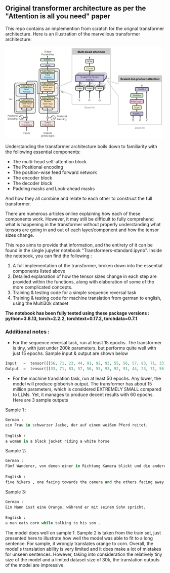 ## Original transformer architecture as per the "Attention is all you need" paper

This repo contains an implemention from scratch for the orignal transformer architecture.
Here is an illustration of the marvellous transformer architecture:

![TransformerArch](https://github.com/shanchy/Transformer-Original/blob/master/images/transformers_zoomed.png?raw=true)

Understanding the transformer architecture boils down to familiarity with the following essential components:
- The multi-head self-attention block
- The Positional encoding
- The position-wise feed forward network
- The encoder block
- The decoder block
- Padding masks and Look-ahead masks

And how they all combine and relate to each other to construct the full transformer. 

There are numerous articles online explaining how each of these components work. However, it may still be difficult to fully comprehend what is happening in the transformer without properly understanding what tensors are going in and out of each layer/component and how the tensor sizes change.

This repo aims to provide that information, and the entirety of it can be found in the single jupyter notebook "Transformers-standard.ipynb". Inside the notebook, you can find the following :

1) A full implementation of the transformer, broken down into the essential components listed above
2) Detailed explanation of how the tensor sizes change in each step are provided within the functions, along with elaboration of some of the more complicated concepts. 
3) Training & testing code for a simple sequence reversal task 
4) Training & testing code for machine translation from german to english, using the Multi30k dataset

**The notebook has been fully tested using these package versions : python=3.8.13, torch=2.2.2, torchtext=0.17.2, torchdata=0.7.1**

### Additional notes :
- For the sequence reversal task, run at least 15 epochs. The transformer is tiny, with just under 200k parameters, but performs quite well with just 15 epochs. Sample input & output are shown below
  
``` python
Input   =  tensor([[56, 71, 23, 44, 91, 92, 93, 55, 56, 57, 83, 71, 33]]) 
Output  =  tensor([[33, 71, 83, 57, 56, 55, 93, 92, 91, 44, 23, 71, 56]])
```
- For the machine translation task, run at least 50 epochs. Any lower, the model will produce gibberish output. The transformer has about 15 million parameters, which is considered EXTREMELY SMALL compared to LLMs. Yet, it manages to produce decent results with 60 epochs. Here are 3 sample outputs

Sample 1 :
```python
German : 
ein Frau in schwarzer Jacke, der auf einem weißen Pferd reitet.

English : 
a woman in a black jacket riding a white horse
```

Sample 2:
```python
German : 
Fünf Wanderer, von denen einer in Richtung Kamera blickt und die anderen von der Kamera weg, gehen durch ein steiniges Flussbett.

English : 
five hikers , one facing towards the camera and the others facing away from it , are walking through a rocky riverbed .
```

Sample 3:
```python
German : 
Ein Mann isst eine Orange, während er mit seinem Sohn spricht.

English : 
a man eats corn while talking to his son .
```
The model does well on sample 1. Sample 2 is taken from the train set, just presented here to illustrate how well the model was able to fit to a long sentence. For sample, it wrongly translates orange to corn. Overall, the model's translation ability is very limited and it does make a lot of mistakes for unseen sentences. However, taking into consideration the relatively tiny size of the model and a limited dataset size of 30k, the translation outputs of the model are impressive.
